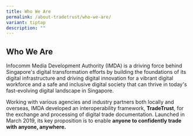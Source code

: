 ```yaml
---
title: Who We Are
permalink: /about-tradetrust/who-we-are/
variant: tiptap
description: ""
---
```

<h2>Who We Are</h2><p>Infocomm Media Development Authority (IMDA) is a driving force behind Singapore's digital transformation efforts by building the foundations of its digital infrastructure and driving digital innovation for a vibrant digital workforce and a safe and inclusive digital society that can thrive in today's fast-evolving digital landscape in Singapore.</p><p>Working with various agencies and industry partners both locally and overseas, IMDA developed an interoperability framework, <strong>TradeTrust</strong>, for the exchange and processing of digital trade documentation. Launched in March 2019, its key proposition is to enable <strong>anyone to confidently trade with anyone, anywhere.</strong></p><p></p>